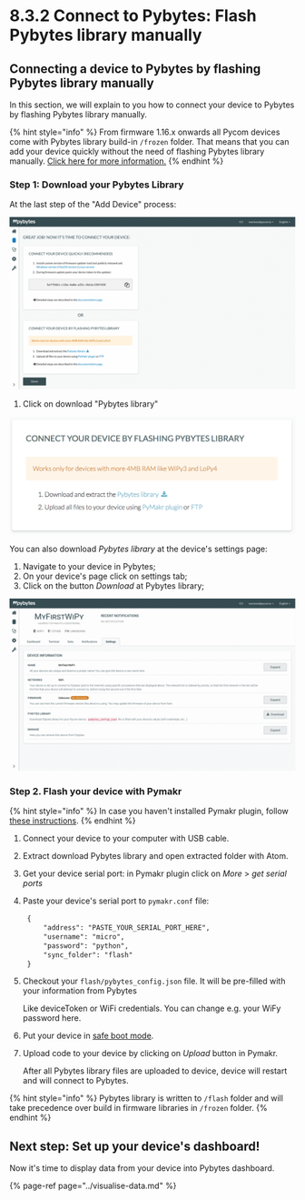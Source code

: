 # 8.3.2 Connect to Pybytes: Flash Pybytes library manually

## Connecting a device to Pybytes by flashing Pybytes library manually

In this section, we will explain to you how to connect your device to Pybytes by flashing Pybytes library manually.

{% hint style="info" %}
From firmware 1.16.x onwards all Pycom devices come with Pybytes library build-in `/frozen` folder. That means that you can add your device quickly without the need of flashing Pybytes library manually. [Click here for more information.](quick.md)
{% endhint %}

### Step 1: Download your Pybytes Library

At the last step of the "Add Device" process:

![](../../.gitbook/assets/pybyteslib-box%20%281%29.gif)

1. Click on download "Pybytes library"

![](../../.gitbook/assets/pybytes-library-wizard.png)

You can also download _Pybytes library_ at the device's settings page:

1.  Navigate to your device in Pybytes;
2. On your device's page click on settings tab;
3. Click on the button _Download_ at Pybytes library;

![](../../.gitbook/assets/pybytes-library-download.gif)

### Step 2. Flash your device with Pymakr

{% hint style="info" %}
In case you haven't installed Pymakr plugin, follow [these instructions](../../pymakr/installation/atom.md).
{% endhint %}

1. Connect your device to your computer with USB cable.
2. Extract download Pybytes library and open extracted folder with Atom.
3. Get your device serial port: in Pymakr plugin click on _More_ &gt; _get serial ports_
4. Paste your device's serial port to `pymakr.conf` file:

   ```text
    {
        "address": "PASTE_YOUR_SERIAL_PORT_HERE",
        "username": "micro",
        "password": "python",
        "sync_folder": "flash"
    }
   ```

5. Checkout your `flash/pybytes_config.json` file. It will be pre-filled with your information from Pybytes

   Like deviceToken or WiFi credentials. You can change e.g. your WiFy password here.

6. Put your device in [safe boot mode](../../getting-started/programming/safeboot.md).
7. Upload code to your device by clicking on _Upload_ button in Pymakr.

   After all Pybytes library files are uploaded to device, device will restart and will connect to Pybytes.

{% hint style="info" %}
Pybytes library is written to `/flash` folder and will take precedence over build in firmware libraries in `/frozen` folder.
{% endhint %}

## Next step: Set up your device's dashboard!

Now it's time to display data from your device into Pybytes dashboard.

{% page-ref page="../visualise-data.md" %}

